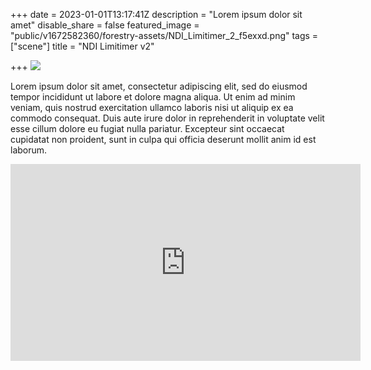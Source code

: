 +++
date = 2023-01-01T13:17:41Z
description = "Lorem ipsum dolor sit amet"
disable_share = false
featured_image = "public/v1672582360/forestry-assets/NDI_Limitimer_2_f5exxd.png"
tags = ["scene"]
title = "NDI Limitimer v2"

+++
![](/public/avatar-fullcolor-circle.png)

Lorem ipsum dolor sit amet, consectetur adipiscing elit, sed do eiusmod tempor incididunt ut labore et dolore magna aliqua. Ut enim ad minim veniam, quis nostrud exercitation ullamco laboris nisi ut aliquip ex ea commodo consequat. Duis aute irure dolor in reprehenderit in voluptate velit esse cillum dolore eu fugiat nulla pariatur. Excepteur sint occaecat cupidatat non proident, sunt in culpa qui officia deserunt mollit anim id est laborum.

<iframe width="560" height="315" src="https://www.youtube.com/embed/lcUroqMAiP4" title="YouTube video player" frameborder="0" allow="accelerometer; autoplay; clipboard-write; encrypted-media; gyroscope; picture-in-picture" allowfullscreen></iframe>